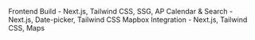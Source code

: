 Frontend Build - Next.js, Tailwind CSS, SSG, AP
Calendar & Search - Next.js, Date-picker, Tailwind CSS
Mapbox Integration - Next.js, Tailwind CSS, Maps
